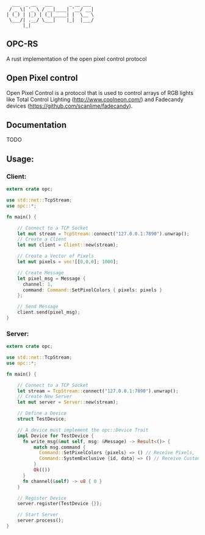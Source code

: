 ```
  ___  _ __   ___      _ __ ___
 / _ \| '_ \ / __|____| '__/ __|
| (_) | |_) | (_|_____| |  \__ \
 \___/| .__/ \___|    |_|  |___/
      |_|
```
## OPC-RS
A rust implementation of the open pixel control protocol

## Open Pixel control
Open Pixel Control is a protocol that is used to control arrays of RGB lights like Total Control Lighting (http://www.coolneon.com/) and Fadecandy devices (https://github.com/scanlime/fadecandy).

## Documentation

TODO

## Usage:

### Client:

```rust
extern crate opc;

use std::net::TcpStream;
use opc::*;

fn main() {

    // Connect to a TCP Socket
    let mut stream = TcpStream::connect("127.0.0.1:7890").unwrap();
    // Create a Client
    let mut client = Client::new(stream);

    // Create a Vector of Pixels
    let mut pixels = vec![[0,0,0]; 1000];

    // Create Message
    let pixel_msg = Message {
      channel: 1,
      command: Command::SetPixelColors { pixels: pixels }
    };

    // Send Message
    client.send(pixel_msg);
}

```

### Server:

```rust
extern crate opc;

use std::net::TcpStream;
use opc::*;

fn main() {

    // Connect to a TCP Socket
    let stream = TcpStream::connect("127.0.0.1:7890").unwrap();
    // Create New Server
    let mut server = Server::new(stream);

    // Define a Device
    struct TestDevice;

    // A device must implement the opc::Device Trait
    impl Device for TestDevice {
      fn write_msg(&mut self, msg: &Message) -> Result<()> {
          match msg.command {
            Command::SetPixelColors {pixels} => () // Receive Pixels,
            Command::SystemExclusive {id, data} => () // Receive Custom Data
          }
          Ok(())
      }
      fn channel(&self) -> u8 { 0 }
    }

    // Register Device
    server.register(TestDevice {});

    // Start Server
    server.process();
}

```
